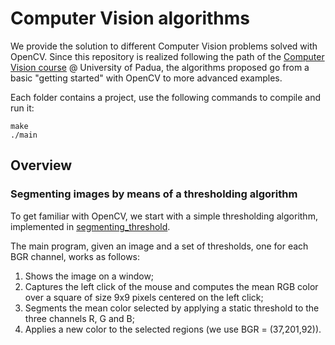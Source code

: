 # Computer Vision algorithms

We provide the solution to different Computer Vision problems solved with OpenCV. Since this repository is realized following the path of the [Computer Vision course](https://didattica.unipd.it/off/2020/LM/IN/IN2371/004PD/INP9087844/N0) @ University of Padua, the algorithms proposed go from a basic "getting started" with OpenCV to more advanced examples.

Each folder contains a project, use the following commands to compile and run it:
```
make
./main
```

## Overview
### Segmenting images by means of a thresholding algorithm
To get familiar with OpenCV, we start with a simple thresholding algorithm, implemented in [segmenting_threshold](https://github.com/nicolezattarin/Computer-Vision/tree/main/segmenting_threshold).

The main program, given an image and a set of thresholds, one for each BGR channel, works as follows:
1. Shows the image on a window;
2. Captures the left click of the mouse and computes the mean RGB color over a square of size 9x9 pixels centered on the left click;
3. Segments the mean color selected by applying a static threshold to the three channels R, G and B;
4. Applies a new color to the selected regions (we use BGR = (37,201,92)).
